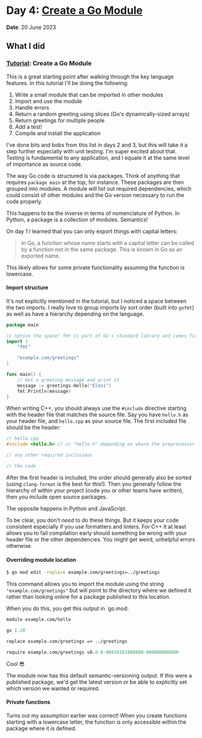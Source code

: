 # Day 4: [Create a Go Module]

**Date**: 20 June 2023

## What I did

### [Tutorial]: Create a Go Module

This is a great starting point after walking through the key language features.
In this tutorial I'll be doing the following:

1. Write a small module that can be imported in other modules
2. Import and use the module
3. Handle errors
4. Return a random greeting using slices (Go's dynamically-sized arrays)
5. Return greetings for multiple people
6. Add a test!
7. Compile and install the application

I've done bits and bobs from this list in days 2 and 3, but this will take it a
step further especially with unit testing. I'm super excited about that.
Testing is fundamental to any application, and I equate it at the same level of
importance as source code.

The way Go code is structured is via packages. Think of anything that requires
`package main` at the top, for instance. These packages are then grouped into
modules. A module will list out required dependencies, which could consist of
other modules and the Go version necessary to run the code properly.

This happens to be the inverse in terms of nomenclature of Python. In Python, a
package is a collection of modules. Semantics!

On day 1 I learned that you can only export things with capital letters:

> In Go, a function whose name starts with a capital letter can be called by a
> function not in the same package. This is known in Go as an exported name.

This likely allows for some private functionality assuming the function is
lowercase.

#### Import structure

It's not explicitly mentioned in the tutorial, but I noticed a space between
the two imports. I really love to group imports by sort order (built into
`gofmt`) as well as have a hierarchy depending on the language.

```go
package main

// notice the space! fmt is part of Go's standard library and comes first
import (
	"fmt"

	"example.com/greetings"
)

func main() {
	// Get a greeting message and print it
	message := greetings.Hello("Eleni")
	fmt.Println(message)
}
```

When writing C++, you should always use the `#include` directive starting with
the header file that matches the source file. Say you have `hello.h` as your
header file, and `hello.cpp` as your source file. The first included file
should be the header:

```cpp
// hello.cpp
#include <hello.h> // or "hello.h" depending on where the preprocessor searches

// any other required inclusions

// the code
```

After the first header is included, the order should generally also be sorted
(using `clang-format` is the best for this!). Then you generally follow the
hierarchy of within your project (code you or other teams have written), then
you include open source packages.

The opposite happens in Python and JavaScript.

To be clear, you don't _need_ to do these things. But it keeps your code
consistent especially if you use formatters and linters. For C++ it at least
allows you to fail compilation early should something be wrong with your header
file or the other dependencies. You might get weird, unhelpful errors
otherwise.

#### Overriding module location

```bash
$ go mod edit -replace example.com/greetings=../greetings
```

This command allows you to import the module using the string
`"example.com/greetings"` but will point to the directory where we defined it
rather than looking online for a package published to this location.

When you do this, you get this output in `go.mod:

```go.mod
module example.com/hello

go 1.20

replace example.com/greetings => ../greetings

require example.com/greetings v0.0.0-00010101000000-000000000000
```

Cool 😎

The module now has this default semantic-versioning output. If this were a
published package, we'd get the latest version or be able to explicitly set
which version we wanted or required.

#### Private functions

Turns out my assumption earlier was correct! When you create functions starting
with a lowercase letter, the function is only accessible within the package where
it is defined.

[create a go module]: https://go.dev/doc/tutorial/create-module
[tutorial]: ../code/day04/
